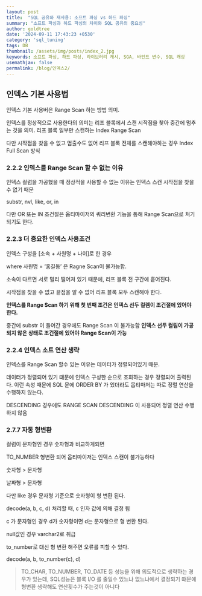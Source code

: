 ```yaml
---
layout: post
title:  "SQL 공유와 재사용: 소프트 파싱 vs 하드 파싱"
summary: "소프트 파싱과 하드 파싱의 차이와 SQL 공유의 중요성"
author: goldtree
date: '2024-09-11 17:43:23 +0530'
category: 'sql_tuning'
tags: DB
thumbnail: /assets/img/posts/index_2.jpg
keywords: 소프트 파싱, 하드 파싱, 라이브러리 캐시, SGA, 바인드 변수, SQL 캐싱
usemathjax: false
permalink: /blog/인덱스2/
---
```



## 인덱스 기본 사용법

인덱스 기본 사용버은 Range Scan 하는 방법 의미.

인덱스를 정상적으로 사용한다의 의미는 리프 블록에서 스캔 시작점을 찾아 중간에 멈추는 것을 의미. 리프 블록 일부만 스캔하는 Index Range Scan

다만 시작점을 찾을 수 없고 멈출수도 없어 리프 블록 전체를 스캔해야하는 경우 Index Full Scan 방식

### 2.2.2 인덱스를 Range Scan 할 수 없는 이유

인덱스 컬럼을 가공했을 때 정상적을 사용할 수 없는 이유는 인덱스 스캔 시작점을 찾을 수 없기 때문

substr, nvl, like, or, in

다만 OR 또는 IN 조건절은 옵티마이저의 쿼리변환 기능을 통해 Range Scan으로 처기되기도 한다.

### 2.2.3 더 중요한 인덱스 사용조건

인덱스 구성을 [소속 + 사원명 + 나이]로 한 경우

where 사원명 = ‘홍길동’ 은 Ragne Scan이 불가능함.

소속이 다르면 서로 멀리 떨어져 있기 때문에, 리프 블록 전 구간에 흩어진다.

시작점을 찾을 수 없고 끝점을 알 수 없어 리프 블록 모두 스캔해야 한다. 

**인덱스를 Range Scan 하기 위해 첫 번째 조건은 인덱스 선두 컬렘이 조건절에 있어야 한다.**

중간에 substr 이 들어간 경우에도 Range Scan 이 불가능함 **인덱스 선두 컬림이 가공되지 않은 상태로 조건절에 있어야 Range Scan이 가능**

### 2.2.4 인덱스 소트 연산 생략

인덱스를 Range Scan 할수 있는 이유는 데이터가 정렬되어있기 때문.

데이터가 정렬되어 있기 떄문에 인덱스 구성한 순으로 조회하는 경우 정렬되어 출력된다. 이런 속성 때문에 SQL 문에 ORDER BY 가 있더라도 옵티마저는 따로 정렬 연산을 수행하지 않는다.

DESCENDING 경우에도 RANGE SCAN DESCENDING 이 사용되어 정렬 연산 수행 하지 않음

### 2.7.7 자동 형변환

컬럼이 문자형인 경우 숫자형과 비교하게되면 

TO_NUMBER 형변환 되어 옵티마이저는 인덱스 스캔이 불가능하다

숫자형 > 문자형 

날짜형 > 문자형

다만 like 경우 문자형 기준으로 숫자형이 형 변환 된다.

decode(a, b, c, d) 처리할 때, c 인자 값에 의해 결정 됨

c 가 문자형인 경우 d가 숫자형이면 d는 문자형으로 형 변환 된다.

null값인 경우 varchar2로 취급

to_number로 대신 형 변환 해주면 오류를 피할 수 있다.

decode(a, b, to_number(c), d)

> TO_CHAR, TO_NUMBER, TO_DATE 등 성능을 위해 의도적으로 생략하는 경우가 있는데, SQL성능은 블록 I/O 를 줄일수 있느냐 없느냐에서 결정되기 떄문에 형변환 생략해도 연산횟수가 주는것이 아니다
> 
